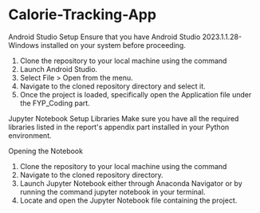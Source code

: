 # Calorie-Tracking-App
Android Studio Setup
Ensure that you have Android Studio 2023.1.1.28-Windows installed on your system before proceeding.

1. Clone the repository to your local machine using the command
2. Launch Android Studio.
3. Select File > Open from the menu.
4. Navigate to the cloned repository directory and select it.
5. Once the project is loaded, specifically open the Application file under the FYP_Coding part.

Jupyter Notebook Setup
Libraries
Make sure you have all the required libraries listed in the report's appendix part installed in your Python environment.

Opening the Notebook
1. Clone the repository to your local machine using the command
2. Navigate to the cloned repository directory.
3. Launch Jupyter Notebook either through Anaconda Navigator or by running the command jupyter notebook in your terminal.
4. Locate and open the Jupyter Notebook file containing the project.